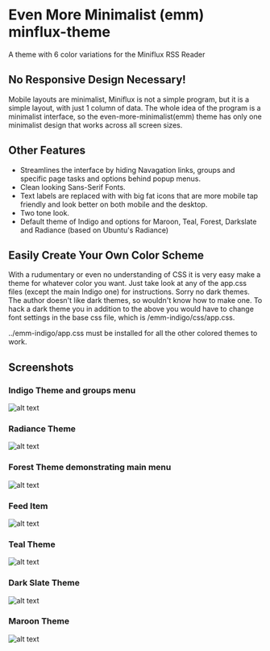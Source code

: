 # Even More Minimalist (emm) minflux-theme
A theme with 6 color variations for the Miniflux RSS Reader

## No Responsive Design Necessary!  
Mobile layouts are minimalist, Miniflux is not a simple program, but it is a simple layout, with just 1 column of data.  The whole idea of the program is a minimalist interface, so the even-more-minimalist(emm) theme has only one minimalist design that works across all screen sizes.  

## Other Features
* Streamlines the interface by hiding Navagation links, groups and specific page tasks and options behind popup menus.  
* Clean looking Sans-Serif Fonts.  
* Text labels are replaced with with big fat icons that are more mobile tap friendly and look better on both mobile and the desktop.  
* Two tone look.  
* Default theme of Indigo and options for Maroon, Teal, Forest, Darkslate and Radiance (based on Ubuntu's Radiance)

## Easily Create Your Own Color Scheme
With a rudumentary or even no understanding of CSS it is very easy make a theme for whatever color you want.  Just take look at any of the app.css files (except the main Indigo one) for instructions.  Sorry no dark themes.  The author doesn't like dark themes, so wouldn't know how to make one.  To hack a dark theme you in addition to the above you would have to change font settings in the base css file, which is /emm-indigo/css/app.css.  

../emm-indigo/app.css must be installed for all the other colored themes to work.

## Screenshots
### Indigo Theme and groups menu
![alt text](https://raw.githubusercontent.com/lacereation/minflux-theme/master/png/indigo.theme.groups.menu.png "indigo theme and groups menu")
### Radiance Theme
![alt text](https://raw.githubusercontent.com/lacereation/minflux-theme/master/png/radience.theme.png "radiance theme")
### Forest Theme demonstrating main menu
![alt text](https://raw.githubusercontent.com/lacereation/minflux-theme/master/png/forest.theme.main.menu.png "forest theme and main menu")
### Feed Item
![alt text](https://raw.githubusercontent.com/lacereation/minflux-theme/master/png/feed.item.png "feed article")
### Teal Theme
![alt text](https://raw.githubusercontent.com/lacereation/minflux-theme/master/png/teal.theme.png "teal theme")
### Dark Slate Theme
![alt text](https://raw.githubusercontent.com/lacereation/minflux-theme/master/png/darkslate.theme.png "dark slate theme")
### Maroon Theme
![alt text](https://raw.githubusercontent.com/lacereation/minflux-theme/master/png/maroon.theme.png "maroon theme")
